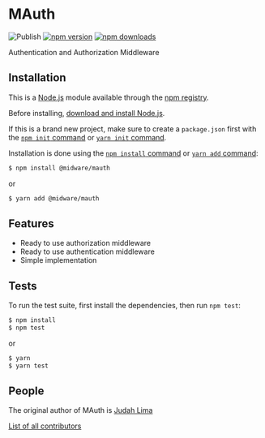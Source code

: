 # MAuth

![Publish](https://github.com/Judahh/mauth/workflows/Publish/badge.svg)
[![npm version](https://badge.fury.io/js/%40midware%2Fmauth.svg)](https://badge.fury.io/js/%40midware%2Fmauth)
[![npm downloads](https://img.shields.io/npm/dt/%40midware%2Fmauth.svg)](https://img.shields.io/npm/dt/%40midware%2Fmauth.svg)

Authentication and Authorization Middleware

## Installation

This is a [Node.js](https://nodejs.org/en/) module available through the
[npm registry](https://www.npmjs.com/).

Before installing,
[download and install Node.js](https://nodejs.org/en/download/).

If this is a brand new project, make sure to create a `package.json` first with
the [`npm init` command](https://docs.npmjs.com/creating-a-package-json-file) or
[`yarn init` command](https://classic.yarnpkg.com/en/docs/cli/init/).

Installation is done using the
[`npm install` command](https://docs.npmjs.com/getting-started/installing-npm-packages-locally)
or [`yarn add` command](https://classic.yarnpkg.com/en/docs/cli/add):

```bash
$ npm install @midware/mauth
```

or

```bash
$ yarn add @midware/mauth
```

## Features

- Ready to use authorization middleware
- Ready to use authentication middleware
- Simple implementation

## Tests

To run the test suite, first install the dependencies, then run `npm test`:

```bash
$ npm install
$ npm test
```

or

```bash
$ yarn
$ yarn test
```

## People

The original author of MAuth is [Judah Lima](https://github.com/Judahh)

[List of all contributors](https://github.com/Judahh/mauth/graphs/contributors)
